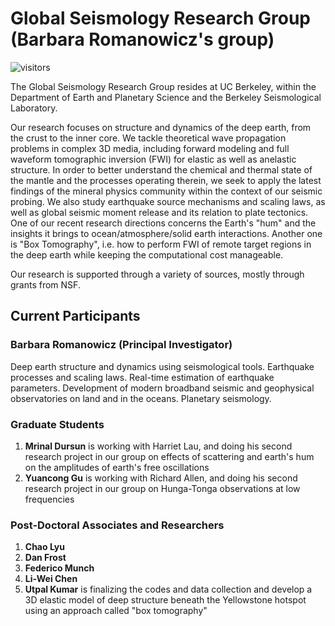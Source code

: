 # Global Seismology Research Group (Barbara Romanowicz's group)
![visitors](https://visitor-badge.glitch.me/badge?page_id=barbararz.github)

The Global Seismology Research Group resides at UC Berkeley, within the Department of Earth and Planetary Science and the Berkeley Seismological Laboratory.

Our research focuses on structure and dynamics of the deep earth, from the crust to the inner core. We tackle theoretical wave propagation problems in complex 3D media, including forward modeling and full waveform tomographic inversion (FWI) for elastic as well as anelastic structure. In order to better understand the chemical and thermal state of the mantle and the processes operating therein, we seek to apply the latest findings of the mineral physics community within the context of our seismic probing. We also study earthquake source mechanisms and scaling laws, as well as global seismic moment release and its relation to plate tectonics. One of our recent research directions concerns the Earth's "hum" and the insights it brings to ocean/atmosphere/solid earth interactions. Another one is "Box Tomography", i.e. how to perform FWI of remote target regions in the deep earth while keeping the computational cost manageable.

Our research is supported through a variety of sources, mostly through grants from NSF.

## Current Participants
### Barbara Romanowicz (Principal Investigator)
Deep earth structure and dynamics using seismological tools. Earthquake processes and scaling laws. Real-time estimation of earthquake parameters. Development of modern broadband seismic and geophysical observatories on land and in the oceans. Planetary seismology.

### Graduate Students
1. __Mrinal Dursun__ is working with Harriet Lau, and doing his second research project in our group on effects of scattering and earth's hum on the amplitudes of earth's free oscillations 
1. __Yuancong Gu__ is working with Richard Allen, and doing his second research project in our group on Hunga-Tonga observations at low frequencies 

### Post-Doctoral Associates and Researchers
1. __Chao Lyu__
1. __Dan Frost__ 
1. __Federico Munch__ 
1. __Li-Wei Chen__ 
1. __Utpal Kumar__ is finalizing the codes and data collection and develop a 3D elastic model of deep structure beneath the Yellowstone hotspot using an approach called "box tomography"
